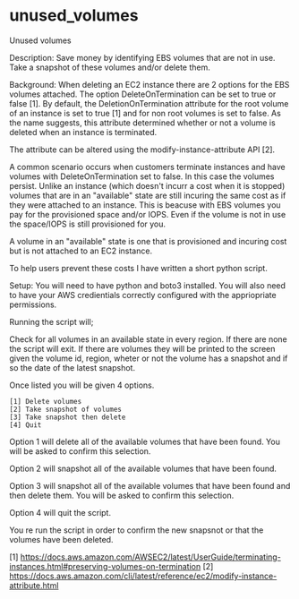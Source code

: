 # unused_volumes
Unused volumes

Description:
Save money by identifying EBS volumes that are not in use. Take a snapshot of these volumes and/or delete them. 

Background:
When deleting an EC2 instance there are 2 options for the EBS volumes attached. The option DeleteOnTermination can be set to true or false [1]. By default, the DeletionOnTermination attribute for the root volume of an instance is set to true [1] and for non root volumes is set to false. As the name suggests, this attribute determined whether or not a volume is deleted when an instance is terminated. 

The attribute can be altered using the modify-instance-attribute API [2]. 

A common scenario occurs when customers terminate instances and have volumes with DeleteOnTermination set to false. In this case the volumes persist. Unlike an instance (which doesn't incurr a cost when it is stopped) volumes that are in an "available" state are still incuring the same cost as if they were attached to an instance. This is beacuse with EBS volumes you pay for the provisioned space and/or IOPS. Even if the volume is not in use the space/IOPS is still provisioned for you. 

A volume in an "available" state is one that is provisioned and incuring cost but is not attached to an EC2 instance. 

To help users prevent these costs I have written a short python script.

Setup:
You will need to have python and boto3 installed. You will also need to have your AWS credientials correctly configured with the appriopriate permissions.  

Running the script will;

Check for all volumes in an available state in every region. 
If there are none the script will exit. 
If there are volumes they will be printed to the screen given the volume id, region, wheter or not the volume has a snapshot and if so the date of the latest snapshot. 

Once listed you will be given 4 options. 

	[1] Delete volumes  
	[2] Take snapshot of volumes  
	[3] Take snapshot then delete  
	[4] Quit

Option 1 will delete all of the available volumes that have been found. You will be asked to confirm this selection.

Option 2 will snapshot all of the available volumes that have been found. 

Option 3 will snapshot all of the available volumes that have been found and then delete them. You will be asked to confirm this selection. 

Option 4 will quit the script.

You re run the script in order to confirm the new snapsnot or that the volumes have been deleted. 


[1] https://docs.aws.amazon.com/AWSEC2/latest/UserGuide/terminating-instances.html#preserving-volumes-on-termination
[2] https://docs.aws.amazon.com/cli/latest/reference/ec2/modify-instance-attribute.html
